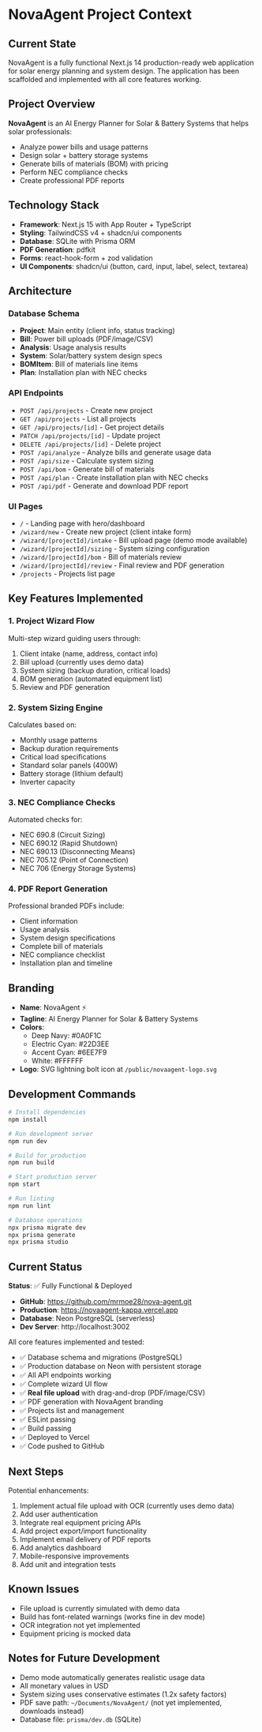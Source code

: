 # NovaAgent Project Context

## Current State

NovaAgent is a fully functional Next.js 14 production-ready web application for solar energy planning and system design. The application has been scaffolded and implemented with all core features working.

## Project Overview

**NovaAgent** is an AI Energy Planner for Solar & Battery Systems that helps solar professionals:
- Analyze power bills and usage patterns
- Design solar + battery storage systems
- Generate bills of materials (BOM) with pricing
- Perform NEC compliance checks
- Create professional PDF reports

## Technology Stack

- **Framework**: Next.js 15 with App Router + TypeScript
- **Styling**: TailwindCSS v4 + shadcn/ui components
- **Database**: SQLite with Prisma ORM
- **PDF Generation**: pdfkit
- **Forms**: react-hook-form + zod validation
- **UI Components**: shadcn/ui (button, card, input, label, select, textarea)

## Architecture

### Database Schema
- **Project**: Main entity (client info, status tracking)
- **Bill**: Power bill uploads (PDF/image/CSV)
- **Analysis**: Usage analysis results
- **System**: Solar/battery system design specs
- **BOMItem**: Bill of materials line items
- **Plan**: Installation plan with NEC checks

### API Endpoints
- `POST /api/projects` - Create new project
- `GET /api/projects` - List all projects
- `GET /api/projects/[id]` - Get project details
- `PATCH /api/projects/[id]` - Update project
- `DELETE /api/projects/[id]` - Delete project
- `POST /api/analyze` - Analyze bills and generate usage data
- `POST /api/size` - Calculate system sizing
- `POST /api/bom` - Generate bill of materials
- `POST /api/plan` - Create installation plan with NEC checks
- `POST /api/pdf` - Generate and download PDF report

### UI Pages
- `/` - Landing page with hero/dashboard
- `/wizard/new` - Create new project (client intake form)
- `/wizard/[projectId]/intake` - Bill upload page (demo mode available)
- `/wizard/[projectId]/sizing` - System sizing configuration
- `/wizard/[projectId]/bom` - Bill of materials review
- `/wizard/[projectId]/review` - Final review and PDF generation
- `/projects` - Projects list page

## Key Features Implemented

### 1. Project Wizard Flow
Multi-step wizard guiding users through:
1. Client intake (name, address, contact info)
2. Bill upload (currently uses demo data)
3. System sizing (backup duration, critical loads)
4. BOM generation (automated equipment list)
5. Review and PDF generation

### 2. System Sizing Engine
Calculates based on:
- Monthly usage patterns
- Backup duration requirements
- Critical load specifications
- Standard solar panels (400W)
- Battery storage (lithium default)
- Inverter capacity

### 3. NEC Compliance Checks
Automated checks for:
- NEC 690.8 (Circuit Sizing)
- NEC 690.12 (Rapid Shutdown)
- NEC 690.13 (Disconnecting Means)
- NEC 705.12 (Point of Connection)
- NEC 706 (Energy Storage Systems)

### 4. PDF Report Generation
Professional branded PDFs include:
- Client information
- Usage analysis
- System design specifications
- Complete bill of materials
- NEC compliance checklist
- Installation plan and timeline

## Branding

- **Name**: NovaAgent ⚡
- **Tagline**: AI Energy Planner for Solar & Battery Systems
- **Colors**:
  - Deep Navy: #0A0F1C
  - Electric Cyan: #22D3EE
  - Accent Cyan: #6EE7F9
  - White: #FFFFFF
- **Logo**: SVG lightning bolt icon at `/public/novaagent-logo.svg`

## Development Commands

```bash
# Install dependencies
npm install

# Run development server
npm run dev

# Build for production
npm run build

# Start production server
npm start

# Run linting
npm run lint

# Database operations
npx prisma migrate dev
npx prisma generate
npx prisma studio
```

## Current Status

**Status**: ✅ Fully Functional & Deployed

- **GitHub**: https://github.com/mrmoe28/nova-agent.git
- **Production**: https://novaagent-kappa.vercel.app
- **Database**: Neon PostgreSQL (serverless)
- **Dev Server**: http://localhost:3002

All core features implemented and tested:
- ✅ Database schema and migrations (PostgreSQL)
- ✅ Production database on Neon with persistent storage
- ✅ All API endpoints working
- ✅ Complete wizard UI flow
- ✅ **Real file upload** with drag-and-drop (PDF/image/CSV)
- ✅ PDF generation with NovaAgent branding
- ✅ Projects list and management
- ✅ ESLint passing
- ✅ Build passing
- ✅ Deployed to Vercel
- ✅ Code pushed to GitHub

## Next Steps

Potential enhancements:
1. Implement actual file upload with OCR (currently uses demo data)
2. Add user authentication
3. Integrate real equipment pricing APIs
4. Add project export/import functionality
5. Implement email delivery of PDF reports
6. Add analytics dashboard
7. Mobile-responsive improvements
8. Add unit and integration tests

## Known Issues

- File upload is currently simulated with demo data
- Build has font-related warnings (works fine in dev mode)
- OCR integration not yet implemented
- Equipment pricing is mocked data

## Notes for Future Development

- Demo mode automatically generates realistic usage data
- All monetary values in USD
- System sizing uses conservative estimates (1.2x safety factors)
- PDF save path: `~/Documents/NovaAgent/` (not yet implemented, downloads instead)
- Database file: `prisma/dev.db` (SQLite)
